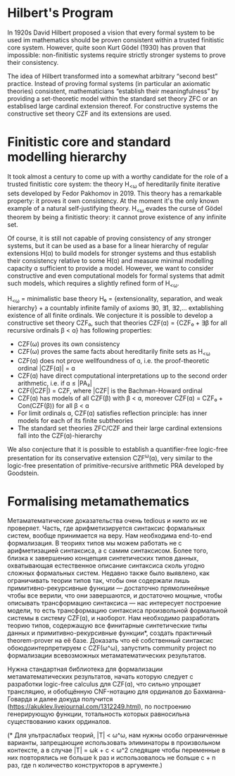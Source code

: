 Hilbert's Program
=================

In 1920s David Hilbert proposed a vision that every formal system to be used im mathematics should be proven consistent within a trusted finitistic core system. However, quite soon Kurt Gödel (1930) has proven that impossible: non-finitistic systems require strictly stronger systems to prove their consistency.

The idea of Hilbert transformed into a somewhat arbitrary “second best” practice. Instead of proving formal systems (in particular an axiomatic theories) consistent, mathematicians “establish their meaningfulness” by providing a set-theoretic model within the standard set theory ZFC or an establised large cardinal extension thereof. For constructive systems the constructive set theory CZF and its extensions are used. 

# Finitistic core and standard modelling hierarchy

It took almost a century to come up with a worthy candidate for the role of a trusted finitistic core system: the theory H<sub><ω</sub> of hereditarily finite iterative sets developed by Fedor Pakhomov in 2019. This theory has a remarkable property: it proves it own consistency. At the moment it's the only known example of a natural self-justifying theory. H<sub><ω</sub> evades the curse of Gödel theorem by being a finitistic theory: it cannot prove existence of any infinite set.

Of course, it is still not capable of proving consistency of any stronger systems, but it can be used as a base for a linear hierarchy of regular extensions H(ɑ) to build models for stronger systems and thus establish their consistency relative to some H(ɑ) and measure minimal modelling capacity ɑ sufficient to provide a model. However, we want to consider constructive and even computational models for formal systems that admit such models, which requires a slightly refined form of H<sub><ω</sub>.

H<sub><ω</sub> = minimalistic base theory H₀ = {extensionality, separation, and weak hierarchy} + a countably infinite family of axioms ∃0, ∃1, ∃2,... extablishing existence of all finite ordinals. We conjecture it is possible to develop a constructive set theory CZF₀, such that theories CZF(ɑ) = {CZF₀ + ∃β for all recursive ordinals β < ɑ} has following properties:
- CZF(ω) proves its own consistency
- CZF(ω) proves the same facts about hereditarily finite sets as H<sub><ω</sub>
- CZF(ɑ) does not prove wellfoundness of ɑ, i.e. the proof-theoretic ordinal |CZF(ɑ)| = ɑ
- CZF(ɑ) have direct computational interpretations up to the second order arithmetic, i.e. if ɑ ≤ |PA₂|  
- CZF(|CZF|) = CZF, where |CZF| is the Bachman-Howard ordinal
- CZF(ɑ) has models of all CZF(β) with β < ɑ, moreover CZF(ɑ) = CZF₀ + Con(CZF(β)) for all β < ɑ
- For limit ordinals ɑ, CZF(ɑ) satisfies reflection principle: has inner models for each of its finite subtheories
- The standard set theories ZFC/CZF and their large cardinal extensions fall into the CZF(ɑ)-hierarchy

We also conjecture that it is possible to establish a quantifier-free logic-free presentation for its conservative extension CZF<sup>ω</sup>(ɑ), very similar to the logic-free presentation of primitive-recursive arithmetic PRA developed by Goodstein.

# Formalising metamathematics

Метаматематические доказательства очень tedious и никто их не проверяет. Часть, где арифметизируется синтаксис формальных систем, вообще принимается на веру. Нам необходима end-to-end формализация. В теориях типов мы можем работать не с арифметизацией синтаксиса, а с самим синтаксисом. Более того, близка к завершению концепция синтетических типов данных, охватывающая естественное описание синтаксиса сколь угодно сложных формальных систем. Недавно также было выявлено, как ограничивать теории типов так, чтобы они содержали лишь примитивно-рекурсивные функции — достаточно прямолинейные чтобы все верили, что они завершаются, и достаточно мощные, чтобы описывать трансформацию синтаксиса — нас интересует построение модели, то есть трансформацию синтаксиса произвольной формальной системы в систему CZF(ɑ), и наоборот. Нам необходимо разработать теорию типов, содержащую все финитарные синтетические типы данных и примитивно-рекурсивные функции*, создать практичный theorem-prover на её базе. Доказать что её собственный синтаксис обоюдоинтерпретируем с CZF(ω^ω), запустить community project по формализации всевозможных метаматематических результатов.

Нужна стандартная библиотека для формализации метаматематических результатов, начать которую следует с разработки logic-free calculus для CZF(ɑ), что сильно упрощает трансляцию, и обобщённую CNF-нотацию для ординалов до Бахманна-Говарда и далее докуда получится (https://akuklev.livejournal.com/1312249.html), по построению генерирующую функции, тотальность которых равносильна существованию каких ординалов.

(* Для ультраслабых теорий, |T| < ω^ω, нам нужны особо ограниченные варианты, запрещающие использовать элиминаторы в произвольном контексте, а в случае |T| = ωk + c < ω^2 следящие чтобы переменные в них повторялись не больше k раз и использовалось не больше c + n раз, где n количество конструкторов в аргументе.)
